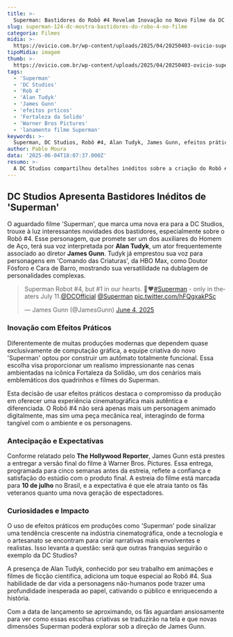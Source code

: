 ```yaml
---
title: >-
  Superman: Bastidores do Robô #4 Revelam Inovação no Novo Filme da DC
slug: superman-124-dc-mostra-bastidores-do-robo-4-no-filme
categoria: Filmes
midia: >-
  https://ovicio.com.br/wp-content/uploads/2025/04/20250403-ovicio-superman-dc-studios-2.jpg
tipoMidia: imagem
thumb: >-
  https://ovicio.com.br/wp-content/uploads/2025/04/20250403-ovicio-superman-dc-studios-2.jpg
tags:
  - 'Superman'
  - 'DC Studios'
  - 'Rob 4'
  - 'Alan Tudyk'
  - 'James Gunn'
  - 'efeitos prticos'
  - 'Fortaleza da Solido'
  - 'Warner Bros Pictures'
  - 'lanamento filme Superman'
keywords: >-
  Superman, DC Studios, Robô #4, Alan Tudyk, James Gunn, efeitos práticos, Fortaleza da Solidão, Warner Bros. Pictures, lançamento filme Superman
author: Pablo Moura
data: '2025-06-04T18:07:37.000Z'
resumo: >-
  A DC Studios compartilhou detalhes inéditos sobre a criação do Robô #4 em 'Superman', com a voz de Alan Tudyk. A produção destaca o compromisso com efeitos práticos para enriquecer a experiência cinematográfica.
---
```


## DC Studios Apresenta Bastidores Inéditos de 'Superman'

O aguardado filme 'Superman', que marca uma nova era para a DC Studios, trouxe à luz interessantes novidades dos bastidores, especialmente sobre o Robô #4. Esse personagem, que promete ser um dos auxiliares do Homem de Aço, terá sua voz interpretada por **Alan Tudyk**, um ator frequentemente associado ao diretor **James Gunn**. Tudyk já emprestou sua voz para personagens em 'Comando das Criaturas', da HBO Max, como Doutor Fósforo e Cara de Barro, mostrando sua versatilidade na dublagem de personalidades complexas.

<blockquote class="twitter-tweet"><p lang="en" dir="ltr">Superman Robot #4, but #1 in our hearts. 💙❤️<a href="https://twitter.com/hashtag/Superman?src=hash&amp;ref_src=twsrc%5Etfw">#Superman</a> - only in theaters July 11.<a href="https://twitter.com/DCOfficial?ref_src=twsrc%5Etfw">@DCOfficial</a> <a href="https://twitter.com/Superman?ref_src=twsrc%5Etfw">@Superman</a> <a href="https://t.co/hFQgxakPSc">pic.twitter.com/hFQgxakPSc</a></p>&mdash; James Gunn (@JamesGunn) <a href="https://twitter.com/JamesGunn/status/1930322114680062295?ref_src=twsrc%5Etfw">June 4, 2025</a></blockquote>

### Inovação com Efeitos Práticos

Diferentemente de muitas produções modernas que dependem quase exclusivamente de computação gráfica, a equipe criativa do novo 'Superman' optou por construir um autômato totalmente funcional. Essa escolha visa proporcionar um realismo impressionante nas cenas ambientadas na icônica Fortaleza da Solidão, um dos cenários mais emblemáticos dos quadrinhos e filmes do Superman.

Esta decisão de usar efeitos práticos destaca o compromisso da produção em oferecer uma experiência cinematográfica mais autêntica e diferenciada. O Robô #4 não será apenas mais um personagem animado digitalmente, mas sim uma peça mecânica real, interagindo de forma tangível com o ambiente e os personagens.

### Antecipação e Expectativas

Conforme relatado pelo **The Hollywood Reporter**, James Gunn está prestes a entregar a versão final do filme à Warner Bros. Pictures. Essa entrega, programada para cinco semanas antes da estreia, reflete a confiança e satisfação do estúdio com o produto final. A estreia do filme está marcada para **10 de julho** no Brasil, e a expectativa é que ele atraia tanto os fãs veteranos quanto uma nova geração de espectadores.

### Curiosidades e Impacto

O uso de efeitos práticos em produções como 'Superman' pode sinalizar uma tendência crescente na indústria cinematográfica, onde a tecnologia e o artesanato se encontram para criar narrativas mais envolventes e realistas. Isso levanta a questão: será que outras franquias seguirão o exemplo da DC Studios?

A presença de Alan Tudyk, conhecido por seu trabalho em animações e filmes de ficção científica, adiciona um toque especial ao Robô #4. Sua habilidade de dar vida a personagens não-humanos pode trazer uma profundidade inesperada ao papel, cativando o público e enriquecendo a história.

Com a data de lançamento se aproximando, os fãs aguardam ansiosamente para ver como essas escolhas criativas se traduzirão na tela e que novas dimensões Superman poderá explorar sob a direção de James Gunn.